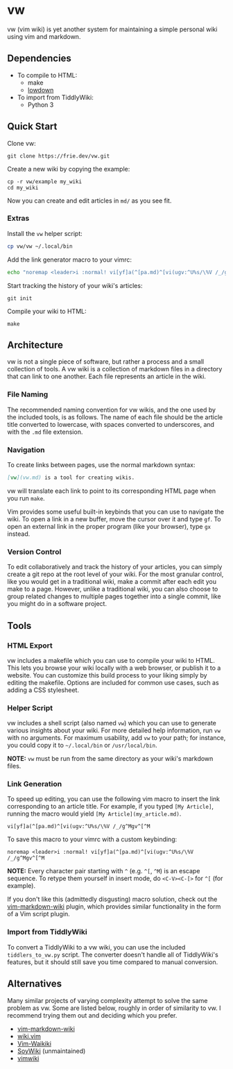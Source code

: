 # vw

vw (vim wiki) is yet another system for maintaining a simple personal wiki using vim and markdown.

## Dependencies

- To compile to HTML:
	- make
	- [lowdown](https://kristaps.bsd.lv/lowdown/)
- To import from TiddlyWiki:
	- Python 3

## Quick Start

Clone vw:

```
git clone https://frie.dev/vw.git
```

Create a new wiki by copying the example:

```
cp -r vw/example my_wiki
cd my_wiki
```

Now you can create and edit articles in `md/` as you see fit.

### Extras

Install the `vw` helper script:

```sh
cp vw/vw ~/.local/bin
```

Add the link generator macro to your vimrc:

```sh
echo "noremap <leader>i :normal! vi[yf]a(^[pa.md)^[vi(ugv:^U%s/\%V /_/g^Mgv^[^M" >> ~/.vimrc
```

Start tracking the history of your wiki's articles:

```
git init
```


Compile your wiki to HTML:

```
make
```

## Architecture

vw is not a single piece of software, but rather a process and a small collection of tools.
A vw wiki is a collection of markdown files in a directory that can link to one another.
Each file represents an article in the wiki.

### File Naming

The recommended naming convention for vw wikis, and the one used by the included tools, is as follows.
The name of each file should be the article title converted to lowercase, with spaces converted to underscores, and with the `.md` file extension.

### Navigation

To create links between pages, use the normal markdown syntax:

```md
[vw](vw.md) is a tool for creating wikis.
```

vw will translate each link to point to its corresponding HTML page when you run `make`.

Vim provides some useful built-in keybinds that you can use to navigate the wiki.
To open a link in a new buffer, move the cursor over it and type `gf`.
To open an external link in the proper program (like your browser), type `gx` instead.

### Version Control

To edit collaboratively and track the history of your articles, you can simply create a git repo at the root level of your wiki.
For the most granular control, like you would get in a traditional wiki, make a commit after each edit you make to a page.
However, unlike a traditional wiki, you can also choose to group related changes to multiple pages together into a single commit, like you might do in a software project.

## Tools

### HTML Export

vw includes a makefile which you can use to compile your wiki to HTML.
This lets you browse your wiki locally with a web browser, or publish it to a website.
You can customize this build process to your liking simply by editing the makefile.
Options are included for common use cases, such as adding a CSS stylesheet.

### Helper Script

vw includes a shell script (also named `vw`) which you can use to generate various insights about your wiki.
For more detailed help information, run `vw` with no arguments.
For maximum usability, add `vw` to your path; for instance, you could copy it to `~/.local/bin` or `/usr/local/bin`.

**NOTE:** `vw` must be run from the same directory as your wiki's markdown files.

### Link Generation

To speed up editing, you can use the following vim macro to insert the link corresponding to an article title.
For example, if you typed `[My Article]`, running the macro would yield `[My Article](my_article.md)`.

```
vi[yf]a(^[pa.md)^[vi(ugv:^U%s/\%V /_/g^Mgv^[^M
```

To save this macro to your vimrc with a custom keybinding:

```vim
noremap <leader>i :normal! vi[yf]a(^[pa.md)^[vi(ugv:^U%s/\%V /_/g^Mgv^[^M
```

**NOTE:** Every character pair starting with `^` (e.g. `^[`, `^M`) is an escape sequence.
To retype them yourself in insert mode, do `<C-V><C-[>` for `^[` (for example).

If you don't like this (admittedly disgusting) macro solution, check out the [vim-markdown-wiki](https://github.com/mmai/vim-markdown-wiki) plugin, which provides similar functionality in the form of a Vim script plugin.

### Import from TiddlyWiki

To convert a TiddlyWiki to a vw wiki, you can use the included `tiddlers_to_vw.py` script.
The converter doesn't handle all of TiddlyWiki's features, but it should still save you time compared to manual conversion.

## Alternatives

Many similar projects of varying complexity attempt to solve the same problem as vw.
Some are listed below, roughly in order of similarity to vw.
I recommend trying them out and deciding which you prefer.

- [vim-markdown-wiki](https://github.com/mmai/vim-markdown-wiki)
- [wiki.vim](https://github.com/lervag/wiki.vim)
- [Vim-Waikiki](https://github.com/fcpg/vim-waikiki)
- [SoyWiki](https://github.com/danchoi/soywiki) (unmaintained)
- [vimwiki](https://vimwiki.github.io/)
